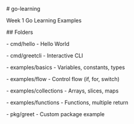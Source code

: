 \# go-learning



Week 1 Go Learning Examples



\## Folders

\- cmd/hello - Hello World

\- cmd/greetcli - Interactive CLI

\- examples/basics - Variables, constants, types

\- examples/flow - Control flow (if, for, switch)

\- examples/collections - Arrays, slices, maps

\- examples/functions - Functions, multiple return

\- pkg/greet - Custom package example



